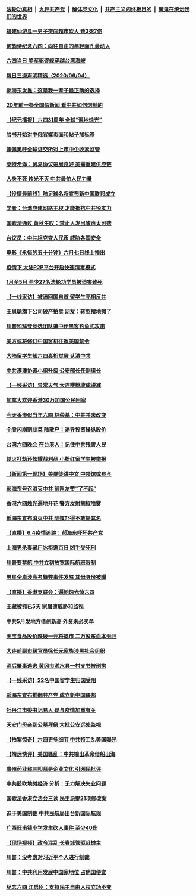 ####  [法轮功真相](../../../../basic/blob/master/README.md?t=06051231) &nbsp;|&nbsp; [九评共产党](../../../../9ping.md/blob/master/README.md?t=06051231) &nbsp;|&nbsp; [解体党文化](../../../../jtdwh.md/blob/master/README.md?t=06051231)  &nbsp;|&nbsp; [共产主义的终极目的](../../../../gczydzjmd.md/blob/master/README.md?t=06051231) &nbsp;|&nbsp; [魔鬼在统治我们的世界](../../../../mgztzwmdsj.md/blob/master/README.md?t=06051231) 

#### [福建仙游县一男子突闯超市砍人 致3死7伤](../pages/nsc413/n12162841.md?t=06051231) 

#### [何韵诗纪念六四：向往自由的年轻面孔最动人](../pages/nsc413/n12162480.md?t=06051231) 

#### [六四当日 美军驱逐舰穿越台湾海峡](../pages/nsc413/n12162660.md?t=06051231) 

#### [每日三退声明精选（2020/06/04）](../pages/nsc413/n12162911.md?t=06051231) 

#### [郝海东发推：这是我一辈子最正确的选择](../pages/nsc413/n12162705.md?t=06051231) 

#### [20年前一条全国假新闻 看中共如何炮制的](../pages/nsc413/n12162527.md?t=06051231) 

#### [【纪元播报】六四31周年 全球“遍地烛光”](../pages/nsc413/n12162519.md?t=06051231) 

#### [脸书开始对中俄官媒页面和帖子加标签](../pages/nsc413/n12162407.md?t=06051231) 

#### [蓬佩奥吁全球证交所对上市中企收紧监管](../pages/nsc413/n12161975.md?t=06051231) 

#### [莱特希泽：贸易协议进展良好 美需重建供应链](../pages/nsc413/n12162418.md?t=06051231) 

#### [人身不死 烛光不灭 中共最怕人民力量](../pages/nsc413/n12162423.md?t=06051231) 

#### [【役情最前线】陆足球名将宣布新中国联邦成立](../pages/nsc413/n12162286.md?t=06051231) 

#### [学者：台湾应建网路主权 才能抵抗中共锐实力](../pages/nsc413/n12161354.md?t=06051231) 

#### [国歌法通过 黄秋生叹：禁止人发出嘘声太可悲](../pages/nsc413/n12162096.md?t=06051231) 

#### [台议员：中共坦克变人民币 威胁各国安全](../pages/nsc413/n12162276.md?t=06051231) 

#### [电影《永恒的五十分钟》六月七日线上播出](../pages/nsc413/n12162005.md?t=06051231) 

#### [疫情下 大陆P2P平台开启快速清零模式](../pages/nsc413/n12162134.md?t=06051231) 

#### [1月至5月 至少27名法轮功学员被迫害致死](../pages/nsc413/n12160810.md?t=06051231) 

#### [【一线采访】被逼回国自首 留学生亮相反共](../pages/nsc413/n12161920.md?t=06051231) 

#### [王思聪旗下公司破产拍卖 网友：转型摆地摊了](../pages/nsc413/n12161872.md?t=06051231) 

#### [川普和拜登竞选团队遭中伊黑客钓鱼式攻击](../pages/nsc413/n12161800.md?t=06051231) 

#### [美方或将修订中国客机往返美国禁令](../pages/nsc413/n12162002.md?t=06051231) 

#### [大陆留学生知六四真相觉醒 认清中共](../pages/nsc413/n12161990.md?t=06051231) 

#### [中共港澳协调小组升级 公安部长任副组长](../pages/nsc413/n12161462.md?t=06051231) 

#### [【一线采访】异常天气 大连樱桃收成锐减](../pages/nsc413/n12161589.md?t=06051231) 

#### [加拿大欢迎香港30万加国公民回家](../pages/nsc413/n12161820.md?t=06051231) 

#### [今天香港似当年六四 林荣基：中共并未改变](../pages/nsc413/n12161271.md?t=06051231) 

#### [个股闪崩割韭菜 陆散户：诱导投资操纵股价](../pages/nsc413/n12161807.md?t=06051231) 

#### [台湾六四晚会 在台港人：记住中共残害人民](../pages/nsc413/n12161488.md?t=06051231) 

#### [趁火打劫还炫耀战利品 小粉红留学生被举报](../pages/nsc413/n12161798.md?t=06051231) 

#### [【新闻第一现场】美暴徒讲中文 中领馆或参与](../pages/nsc413/n12161777.md?t=06051231) 

#### [郝海东号召消灭中共 前队友赞“了不起”](../pages/nsc413/n12161530.md?t=06051231) 

#### [香港六四烛光遍地开花 警方发射胡椒喷雾](../pages/nsc413/n12161492.md?t=06051231) 

#### [郝海东宣布消灭中共 陆媒吓得不敢提其名](../pages/nsc413/n12161433.md?t=06051231) 


#### [【直播】6.4疫情追踪：郝海东吓坏共产党](../pages/nsc413/n12160965.md?t=06051231) 

#### [上海男杀妻藏尸冰柜逾百日 凶手受死刑](../pages/nsc413/n12160766.md?t=06051231) 

#### [川普要禁航 中共立刻放宽国际航班限制](../pages/nsc413/n12160828.md?t=06051231) 

#### [男星仝卓涉高考舞弊事件发酵 其母身份被曝](../pages/nsc413/n12160459.md?t=06051231) 

#### [【直播】香港支联会：遍地烛光悼六四](../pages/nsc413/n12159202.md?t=06051231) 

#### [王藏被抓已5天 家属遭威胁和监视](../pages/nsc413/n12160697.md?t=06051231) 

#### [中共5月发地方债创新高 外资未必买单](../pages/nsc413/n12160671.md?t=06051231) 

#### [天宝食品股价跌破一元将退市 二万股东血本无归](../pages/nsc413/n12159965.md?t=06051231) 

#### [大连前副市级官员徐长元家族涉黑社会组织](../pages/nsc413/n12160590.md?t=06051231) 

#### [酒后肇事逃逸 黄冈市浠水县一村支书被刑拘](../pages/nsc413/n12160358.md?t=06051231) 

#### [【一线采访】22名中国留学生归国受阻](../pages/nsc413/n12160366.md?t=06051231) 

#### [郝海东宣布推翻共产党 成立新中国联邦](../pages/nsc413/n12160534.md?t=06051231) 

#### [牡丹江市委书记易人 疑与疫情加重有关](../pages/nsc413/n12160077.md?t=06051231) 

#### [天安门母亲到公墓拜祭 大批公安远处监视](../pages/nsc413/n12160172.md?t=06051231) 

#### [【拍案惊奇】六四更多细节 中共特工乱美国曝光](../pages/nsc413/n12159597.md?t=06051231) 

#### [【靖远快评】美国骚乱：中共输出革命借船出海](../pages/nsc413/n12159611.md?t=06051231) 

#### [贵州药业称三叩拜是企业文化 引网民批评](../pages/nsc413/n12159718.md?t=06051231) 

#### [中共鼓吹地摊经济 分析：无力解决失业问题](../pages/nsc413/n12159305.md?t=06051231) 

#### [国歌法香港立法会三读 民主派提21项修改案](../pages/nsc413/n12158457.md?t=06051231) 

#### [迫于美国制裁 中共民航局出台新国际航规](../pages/nsc413/n12159695.md?t=06051231) 

#### [广西旺甫镇小学发生砍人事件 至少40伤](../pages/nsc413/n12159725.md?t=06051231) 

#### [【现场视频】政令混乱 长春城管驱赶摊主](../pages/nsc413/n12158944.md?t=06051231) 

#### [川普：没考虑对习近平个人进行制裁](../pages/nsc413/n12159293.md?t=06051231) 

#### [川普：中共利用发展中国家地位 占他国便宜](../pages/nsc413/n12159303.md?t=06051231) 

#### [纪念六四 江启臣：支持民主自由人权立场不变](../pages/nsc413/n12159534.md?t=06051231) 

